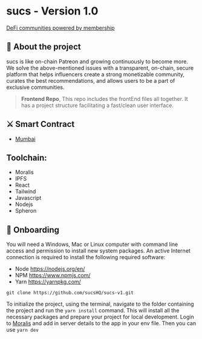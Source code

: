 # sucs - Version 1.0

[DeFi communities powered by membership](https://sucs.xyz/)

## 💬 **About the project**

sucs is like on-chain Patreon and growing continuously to become more. We solve the above-mentioned issues with a transparent, on-chain, secure platform that helps influencers create a strong monetizable community, curates the best recommendations, and allows users to be a part of exclusive communities.

> **Frontend Repo**, This repo includes the frontEnd files all together. It has a project structure facilitating a fast/clean user interface.

## ⚔️ **Smart Contract**

- [Mumbai](https://mumbai.polygonscan.com/address/0xBF860374D8F921f9d651F4A3f2e88958D10521A1)

## Toolchain:

- Moralis
- IPFS
- React
- Tailwind
- Javascript
- Nodejs
- Spheron

## 🚀 **Onboarding**

You will need a Windows, Mac or Linux computer with command line access and permission to install new system packages. An active Internet connection is required to install the following required software:

- Node https://nodejs.org/en/
- NPM https://www.npmjs.com/
- Yarn https://yarnpkg.com/

```shell
git clone https://github.com/sucsHQ/sucs-v1.git
```

To initialize the project, using the terminal, navigate to the folder containing the project and run the `yarn install` command. This will install all the necessary packages and prepare your project for local development. Login to [Moralis](https://moralis.io/) and add in server details to the app in your env file. Then you can use `yarn dev`
